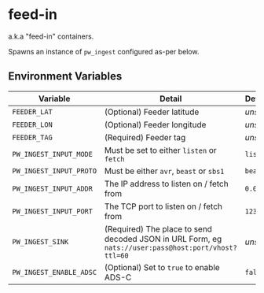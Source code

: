 # feed-in

a.k.a "feed-in" containers.

Spawns an instance of `pw_ingest` configured as-per below.

## Environment Variables

| Variable | Detail | Default |
| -------- | ------ | ------- |
| `FEEDER_LAT` | (Optional) Feeder latitude | *unset* |
| `FEEDER_LON` | (Optional) Feeder longitude | *unset* |
| `FEEDER_TAG` | (Required) Feeder tag | *unset* |
| `PW_INGEST_INPUT_MODE` | Must be set to either `listen` or `fetch` | `listen` |
| `PW_INGEST_INPUT_PROTO` | Must be either `avr`, `beast` or `sbs1` | `beast` |
| `PW_INGEST_INPUT_ADDR`  | The IP address to listen on / fetch from | `0.0.0.0` |
| `PW_INGEST_INPUT_PORT`  | The TCP port to listen on / fetch from | `12345` |
| `PW_INGEST_SINK` | (Required) The place to send decoded JSON in URL Form, eg `nats://user:pass@host:port/vhost?ttl=60` | *unset* |
| `PW_INGEST_ENABLE_ADSC` | (Optional) Set to `true` to enable ADS-C | `false` |
